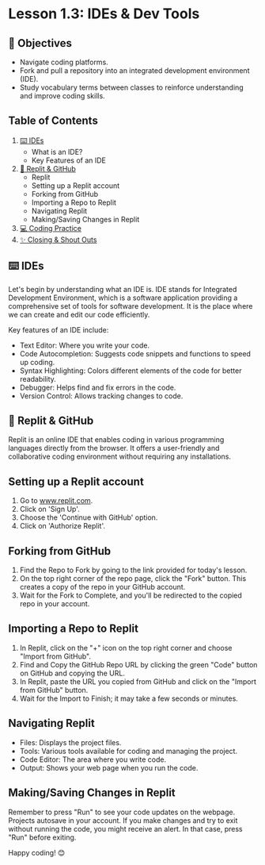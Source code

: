 # Lesson 1.3: IDEs & Dev Tools

## 🎯 Objectives

- Navigate coding platforms.
- Fork and pull a repository into an integrated development environment (IDE).
- Study vocabulary terms between classes to reinforce understanding and improve coding skills.

## Table of Contents

1. [⌨️ IDEs](#ides-5)
   - What is an IDE?
   - Key Features of an IDE
2. [👾 Replit & GitHub](#replit--github-10)
   - Replit
   - Setting up a Replit account
   - Forking from GitHub
   - Importing a Repo to Replit
   - Navigating Replit
   - Making/Saving Changes in Replit
3. [💻 Coding Practice](#coding-practice-15)
4. [✨ Closing & Shout Outs](#closing--shout-outs-5)


## ⌨️ IDEs

Let's begin by understanding what an IDE is. IDE stands for Integrated Development Environment, which is a software application providing a comprehensive set of tools for software development. It is the place where we can create and edit our code efficiently.

Key features of an IDE include:
- Text Editor: Where you write your code.
- Code Autocompletion: Suggests code snippets and functions to speed up coding.
- Syntax Highlighting: Colors different elements of the code for better readability.
- Debugger: Helps find and fix errors in the code.
- Version Control: Allows tracking changes to code.

## 👾 Replit & GitHub

Replit is an online IDE that enables coding in various programming languages directly from the browser. It offers a user-friendly and collaborative coding environment without requiring any installations.

## Setting up a Replit account

1. Go to www.replit.com.
2. Click on 'Sign Up'.
3. Choose the 'Continue with GitHub' option.
4. Click on 'Authorize Replit'.

## Forking from GitHub

1. Find the Repo to Fork by going to the link provided for today's lesson.
2. On the top right corner of the repo page, click the "Fork" button. This creates a copy of the repo in your GitHub account.
3. Wait for the Fork to Complete, and you'll be redirected to the copied repo in your account.

## Importing a Repo to Replit

1. In Replit, click on the "+" icon on the top right corner and choose "Import from GitHub".
2. Find and Copy the GitHub Repo URL by clicking the green "Code" button on GitHub and copying the URL.
3. In Replit, paste the URL you copied from GitHub and click on the "Import from GitHub" button.
4. Wait for the Import to Finish; it may take a few seconds or minutes.

## Navigating Replit

- Files: Displays the project files.
- Tools: Various tools available for coding and managing the project.
- Code Editor: The area where you write code.
- Output: Shows your web page when you run the code.

## Making/Saving Changes in Replit

Remember to press "Run" to see your code updates on the webpage. Projects autosave in your account. If you make changes and try to exit without running the code, you might receive an alert. In that case, press "Run" before exiting.

Happy coding! 😊